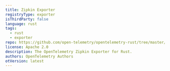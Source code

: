 ```yaml
---
title: Zipkin Exporter
registryType: exporter
isThirdParty: false
language: rust
tags:
  - rust
  - exporter
repo: https://github.com/open-telemetry/opentelemetry-rust/tree/master/opentelemetry-zipkin
license: Apache 2.0
description: The OpenTelemetry Zipkin Exporter for Rust.
authors: OpenTelemetry Authors
otVersion: latest
---
```

